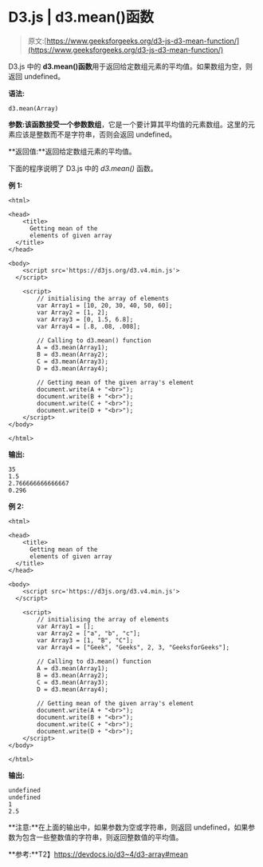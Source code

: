 # D3.js | d3.mean()函数

> 原文:[https://www.geeksforgeeks.org/d3-js-d3-mean-function/](https://www.geeksforgeeks.org/d3-js-d3-mean-function/)

D3.js 中的 **d3.mean()函数**用于返回给定数组元素的平均值。如果数组为空，则返回 undefined。

**语法:**

```
d3.mean(Array)
```

**参数:**该函数接受一个参数**数组**，它是一个要计算其平均值的元素数组。这里的元素应该是整数而不是字符串，否则会返回 undefined。

**返回值:**返回给定数组元素的平均值。

下面的程序说明了 D3.js 中的 *d3.mean()* 函数。

**例 1:**

```
<html>

<head>
    <title>
      Getting mean of the
      elements of given array
  </title>
</head>

<body>
    <script src='https://d3js.org/d3.v4.min.js'>
  </script>

    <script>
        // initialising the array of elements
        var Array1 = [10, 20, 30, 40, 50, 60];
        var Array2 = [1, 2];
        var Array3 = [0, 1.5, 6.8];
        var Array4 = [.8, .08, .008];

        // Calling to d3.mean() function
        A = d3.mean(Array1);
        B = d3.mean(Array2);
        C = d3.mean(Array3);
        D = d3.mean(Array4);

        // Getting mean of the given array's element
        document.write(A + "<br>");
        document.write(B + "<br>");
        document.write(C + "<br>");
        document.write(D + "<br>");
    </script>
</body>

</html>
```

**输出:**

```
35
1.5
2.766666666666667
0.296
```

**例 2:**

```
<html>

<head>
    <title>
      Getting mean of the 
      elements of given array
  </title>
</head>

<body>
    <script src='https://d3js.org/d3.v4.min.js'>
  </script>

    <script>
        // initialising the array of elements
        var Array1 = [];
        var Array2 = ["a", "b", "c"];
        var Array3 = [1, "B", "C"];
        var Array4 = ["Geek", "Geeks", 2, 3, "GeeksforGeeks"];

        // Calling to d3.mean() function
        A = d3.mean(Array1);
        B = d3.mean(Array2);
        C = d3.mean(Array3);
        D = d3.mean(Array4);

        // Getting mean of the given array's element
        document.write(A + "<br>");
        document.write(B + "<br>");
        document.write(C + "<br>");
        document.write(D + "<br>");
    </script>
</body>

</html>
```

**输出:**

```
undefined
undefined
1
2.5
```

**注意:**在上面的输出中，如果参数为空或字符串，则返回 undefined，如果参数为包含一些整数值的字符串，则返回整数值的平均值。

**参考:**T2】https://devdocs.io/d3~4/d3-array#mean